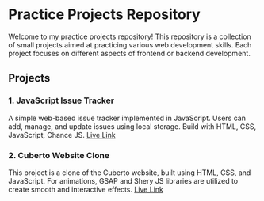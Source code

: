 # Practice Projects Repository

Welcome to my practice projects repository! This repository is a collection of small projects aimed at practicing various web development skills. Each project focuses on different aspects of frontend or backend development.

## Projects

### 1. JavaScript Issue Tracker
A simple web-based issue tracker implemented in JavaScript. Users can add, manage, and update issues using local storage. Build with HTML, CSS, JavaScript, Chance JS. [Live Link](https://js-issue.netlify.app
)

### 2. Cuberto Website Clone
This project is a clone of the Cuberto website, built using HTML, CSS, and JavaScript. For animations, GSAP and Shery JS libraries are utilized to create smooth and interactive effects. [Live Link](https://cuberto-frontend-clone.netlify.app/)

